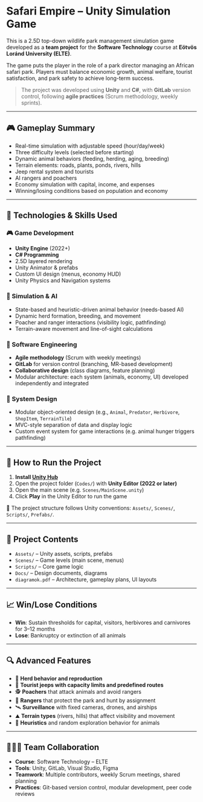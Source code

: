 # Safari Empire – Unity Simulation Game

This is a 2.5D top-down wildlife park management simulation game developed as a **team project** for the **Software Technology** course at **Eötvös Loránd University (ELTE)**.

The game puts the player in the role of a park director managing an African safari park. Players must balance economic growth, animal welfare, tourist satisfaction, and park safety to achieve long-term success.

> The project was developed using **Unity** and **C#**, with **GitLab** version control, following **agile practices** (Scrum methodology, weekly sprints).

---

## 🎮 Gameplay Summary

- Real-time simulation with adjustable speed (hour/day/week)
- Three difficulty levels (selected before starting)
- Dynamic animal behaviors (feeding, herding, aging, breeding)
- Terrain elements: roads, plants, ponds, rivers, hills
- Jeep rental system and tourists
- AI rangers and poachers
- Economy simulation with capital, income, and expenses
- Winning/losing conditions based on population and economy

---

## 🧪 Technologies & Skills Used

### 🎮 Game Development
- **Unity Engine** (2022+)
- **C# Programming**
- 2.5D layered rendering
- Unity Animator & prefabs
- Custom UI design (menus, economy HUD)
- Unity Physics and Navigation systems

### 🤖 Simulation & AI
- State-based and heuristic-driven animal behavior (needs-based AI)
- Dynamic herd formation, breeding, and movement
- Poacher and ranger interactions (visibility logic, pathfinding)
- Terrain-aware movement and line-of-sight calculations

### 🔧 Software Engineering
- **Agile methodology** (Scrum with weekly meetings)
- **GitLab** for version control (branching, MR-based development)
- **Collaborative design** (class diagrams, feature planning)
- Modular architecture: each system (animals, economy, UI) developed independently and integrated

### 🧩 System Design
- Modular object-oriented design (e.g., `Animal`, `Predator`, `Herbivore`, `ShopItem`, `TerrainTile`)
- MVC-style separation of data and display logic
- Custom event system for game interactions (e.g. animal hunger triggers pathfinding)

---

## 🚀 How to Run the Project

1. **Install [Unity Hub](https://unity.com/download)**
2. Open the project folder (`Codes/`) with **Unity Editor (2022 or later)**
3. Open the main scene (e.g. `Scenes/MainScene.unity`)
4. Click **Play** in the Unity Editor to run the game

📁 The project structure follows Unity conventions: `Assets/`, `Scenes/`, `Scripts/`, `Prefabs/`.

---

## 📂 Project Contents

- `Assets/` – Unity assets, scripts, prefabs
- `Scenes/` – Game levels (main scene, menus)
- `Scripts/` – Core game logic
- `Docs/` – Design documents, diagrams
- `diagramok.pdf` – Architecture, gameplay plans, UI layouts

---

## 📈 Win/Lose Conditions

- **Win**: Sustain thresholds for capital, visitors, herbivores and carnivores for 3–12 months
- **Lose**: Bankruptcy or extinction of all animals

---

## 🔍 Advanced Features

- 🦁 **Herd behavior and reproduction**
- 🚙 **Tourist jeeps with capacity limits and predefined routes**
- 🕵️ **Poachers** that attack animals and avoid rangers
- 🦺 **Rangers** that protect the park and hunt by assignment
- 🛰️ **Surveillance** with fixed cameras, drones, and airships
- ⛰️ **Terrain types** (rivers, hills) that affect visibility and movement
- 💬 **Heuristics** and random exploration behavior for animals

---

## 🧑‍🤝‍🧑 Team Collaboration

- **Course**: Software Technology – ELTE
- **Tools**: Unity, GitLab, Visual Studio, Figma
- **Teamwork**: Multiple contributors, weekly Scrum meetings, shared planning
- **Practices**: Git-based version control, modular development, peer code reviews
